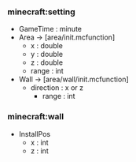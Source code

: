### minecraft:setting
- GameTime : minute
- Area -> [area/init.mcfunction]
  - x : double
  - y : double
  - z : double
  - range : int
- Wall -> [area/wall/init.mcfunction]
  - direction : x or z
	- range : int
### minecraft:wall
- InstallPos
  - x : int
  - z : int